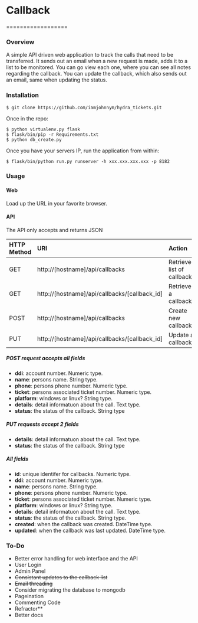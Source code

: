 # Callback
==================

### Overview

A simple API driven web application to track the calls that need to be 
transferred.  It sends out an email when a new request is made, adds it to a
list to be monitored.  You can go view each one, where you can see all notes
regarding the callback.  You can update the callback, which also sends out an
email, same when updating the status.

### Installation

```
$ git clone https://github.com/iamjohnnym/hydra_tickets.git
```

Once in the repo:

```
$ python virtualenv.py flask
$ flask/bin/pip -r Requirements.txt
$ python db_create.py
```

Once you have your servers IP, run the application from within:

```
$ flask/bin/python run.py runserver -h xxx.xxx.xxx.xxx -p 8182
```

### Usage

#### Web

Load up the URL in your favorite browser.

#### API

The API only accepts and returns JSON

| HTTP Method  | URI                                             |                     Action |
| :----------- | :---------------------------------------------- | :------------------------- |
| GET          | http://[hostname]/api/callbacks            | Retrieve list of callbacks |
| GET          | http://[hostname]/api/callbacks/[callback_id] | Retrieve a callback        |
| POST         | http://[hostname]/api/callbacks            | Create new callback        |
| PUT          | http://[hostname]/api/callbacks/[callback_id] | Update a callback          |

##### POST request accepts all fields

- **ddi**: account number. Numeric type.
- **name**: persons name. String type.
- **phone**: persons phone number. Numeric type.
- **ticket**: persons associated ticket number. Numeric type.
- **platform**: windows or linux?  String type.
- **details**: detail informatuon about the call.  Text type.
- **status**: the status of the callback.  String type

##### PUT requests accept 2 fields

- **details**: detail informatuon about the call.  Text type.
- **status**: the status of the callback.  String type

##### All fields

- **id**: unique identifer for callbacks. Numeric type.
- **ddi**: account number. Numeric type.
- **name**: persons name. String type.
- **phone**: persons phone number. Numeric type.
- **ticket**: persons associated ticket number. Numeric type.
- **platform**: windows or linux?  String type.
- **details**: detail informatuon about the call.  Text type.
- **status**: the status of the callback.  String type.
- **created**: when the callback was created.  DateTime type.
- **updated**: when the callback was last updated. DateTime type.

### To-Do

- Better error handling for web interface and the API
- User Login
- Admin Panel
- ~~Consistant updates to the callback list~~
- ~~Email threading~~
- Consider migrating the database to mongodb
- Pageination
- Commenting Code
- Refractor**
- Better docs
